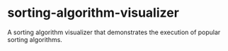 # sorting-algorithm-visualizer
A sorting algorithm visualizer that demonstrates the execution of popular sorting algorithms.
